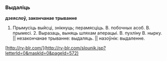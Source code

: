 ### Выдаліць
**дзеяслоў, закончанае трыванне**

1. Прымусіць выйсці, знікнуць; перамясціць. В. побочных асоб. В. прымесі. 2. Выразаць, выняць шляхам аперацыі. В. пухліну В. нырку. || незакончанае трыванне: выдаляць. || назоўнік: выдаленне.

<a rel="author">[http://rv-blr.com/](http://rv-blr.com/slounik.jsp?letterId=0&maskId=0&pageId=572)</a>
